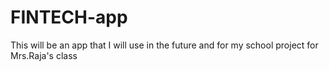 # FINTECH-app
This will be an app that I will use in the future and for my school project for Mrs.Raja's class
